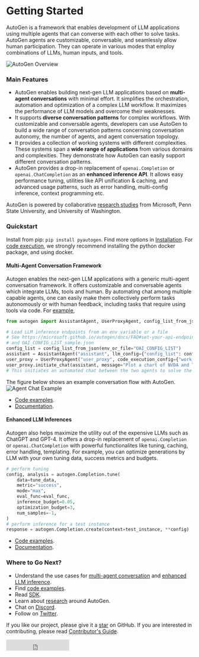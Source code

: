 # Getting Started

<!-- ### Welcome to AutoGen, a library for enabling Next-Gen LLM Applications via Multi-Agent Conversation Framework! -->

AutoGen is a framework that enables development of LLM applications using multiple agents that can converse with each other to solve tasks. AutoGen agents are customizable, conversable, and seamlessly allow human participation. They can operate in various modes that employ combinations of LLMs, human inputs, and tools.

![AutoGen Overview](/img/autogen_agentchat.png)

### Main Features

* AutoGen enables building next-gen LLM applications based on **multi-agent conversations** with minimal effort. It simplifies the orchestration, automation and optimization of a complex LLM workflow. It maximizes the performance of LLM models and overcome their weaknesses.
* It supports **diverse conversation patterns** for complex workflows. With customizable and conversable agents, developers can use AutoGen to build a wide range of conversation patterns concerning conversation autonomy,
the number of agents, and agent conversation topology.
* It provides a collection of working systems with different complexities. These systems span a **wide range of applications** from various domains and complexities. They demonstrate how AutoGen can easily support different conversation patterns.
* AutoGen provides a drop-in replacement of `openai.Completion` or `openai.ChatCompletion` as an **enhanced inference API**. It allows easy performance tuning, utilities like API unification & caching, and advanced usage patterns, such as error handling, multi-config inference, context programming etc.

AutoGen is powered by collaborative [research studies](/docs/Research) from Microsoft, Penn State University, and University of Washington.

### Quickstart

Install from pip: `pip install pyautogen`. Find more options in [Installation](/docs/Installation).
For [code execution](https://microsoft.github.io/autogen/FAQ#code-execution), we strongly recommend installing the python docker package, and using docker.

#### Multi-Agent Conversation Framework
Autogen enables the next-gen LLM applications with a generic multi-agent conversation framework. It offers customizable and conversable agents which integrate LLMs, tools and human.
By automating chat among multiple capable agents, one can easily make them collectively perform tasks autonomously or with human feedback, including tasks that require using tools via code. For [example](https://github.com/microsoft/autogen/blob/main/test/twoagent.py),
```python
from autogen import AssistantAgent, UserProxyAgent, config_list_from_json

# Load LLM inference endpoints from an env variable or a file
# See https://microsoft.github.io/autogen/docs/FAQ#set-your-api-endpoints
# and OAI_CONFIG_LIST_sample.json
config_list = config_list_from_json(env_or_file="OAI_CONFIG_LIST")
assistant = AssistantAgent("assistant", llm_config={"config_list": config_list})
user_proxy = UserProxyAgent("user_proxy", code_execution_config={"work_dir": "coding"})
user_proxy.initiate_chat(assistant, message="Plot a chart of NVDA and TESLA stock price change YTD.")
# This initiates an automated chat between the two agents to solve the task
```

The figure below shows an example conversation flow with AutoGen.
![Agent Chat Example](/img/chat_example.png)

* [Code examples](/docs/Examples/AutoGen-AgentChat).
* [Documentation](/docs/Use-Cases/agent_chat).

#### Enhanced LLM Inferences
Autogen also helps maximize the utility out of the expensive LLMs such as ChatGPT and GPT-4. It offers a drop-in replacement of `openai.Completion` or `openai.ChatCompletion` with powerful functionalites like tuning, caching, error handling, templating. For example, you can optimize generations by LLM with your own tuning data, success metrics and budgets.
```python
# perform tuning
config, analysis = autogen.Completion.tune(
    data=tune_data,
    metric="success",
    mode="max",
    eval_func=eval_func,
    inference_budget=0.05,
    optimization_budget=3,
    num_samples=-1,
)
# perform inference for a test instance
response = autogen.Completion.create(context=test_instance, **config)
```

* [Code examples](/website/docs/Examples/AutoGen-Inference).
* [Documentation](/website/docs/Use-Cases/enhanced_inference).

### Where to Go Next?

* Understand the use cases for [multi-agent conversation](/website/docs/Use-Cases/agent_chat) and [enhanced LLM inference](/docs/Use-Cases/enhanced_inference).
* Find [code examples](/website/docs/Examples/AutoGen-AgentChat).
* Read [SDK](/website/docs/reference/agentchat/conversable_agent/).
* Learn about [research](/website/docs/Research) around AutoGen.
* Chat on [Discord](https://discord.gg/pAbnFJrkgZ).
* Follow on [Twitter](https://twitter.com/pyautogen).

If you like our project, please give it a [star](https://github.com/microsoft/autogen/stargazers) on GitHub. If you are interested in contributing, please read [Contributor's Guide](/docs/Contribute).

<iframe src="https://ghbtns.com/github-btn.html?user=microsoft&amp;repo=autogen&amp;type=star&amp;count=true&amp;size=large" frameborder="0" scrolling="0" width="170" height="30" title="GitHub"></iframe>
